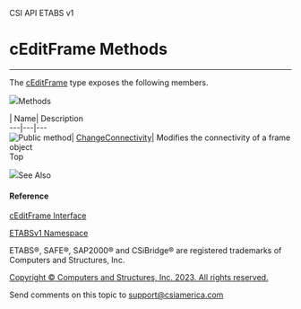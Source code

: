 ﻿

CSI API ETABS v1

# cEditFrame Methods  
  
---  
  
The [cEditFrame](66e46e06-f0ef-79c3-1f2c-dab539cd5abc.htm) type exposes the
following members.

![](../icons/SectionExpanded.png)Methods

| Name| Description  
---|---|---  
![Public method](../icons/pubmethod.gif)|
[ChangeConnectivity](e4e49463-6fb3-0411-aa47-53af7ad211d7.htm)|  Modifies the
connectivity of a frame object  
Top

![](../icons/SectionExpanded.png)See Also

#### Reference

[cEditFrame Interface](66e46e06-f0ef-79c3-1f2c-dab539cd5abc.htm)

[ETABSv1 Namespace](2780f1b8-2033-5289-2298-1cdb2a7508d9.htm)

ETABS®, SAFE®, SAP2000® and CSiBridge® are registered trademarks of Computers
and Structures, Inc.  

[Copyright © Computers and Structures, Inc. 2023. All rights
reserved.](http://www.csiamerica.com)

Send comments on this topic to
[support@csiamerica.com](mailto:support%40csiamerica.com?Subject=CSI%20API%20ETABS%20v1)

